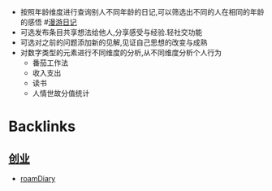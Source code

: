 - 按照年龄维度进行查询别人不同年龄的日记,可以筛选出不同的人在相同的年龄的感悟 #[漫游日记](<漫游日记.md>)
- 可选发布条目共享想法给他人,分享感受与经验.轻社交功能
- 可选对之前的问题添加新的见解,见证自己思想的改变与成熟
- 对数字类型的元素进行不同维度的分析,从不同维度分析个人行为
    - 番茄工作法
    - 收入支出
    - 读书
    - 人情世故分值统计

# Backlinks
## [创业](<创业.md>)
- [roamDiary](<roamDiary.md>)

